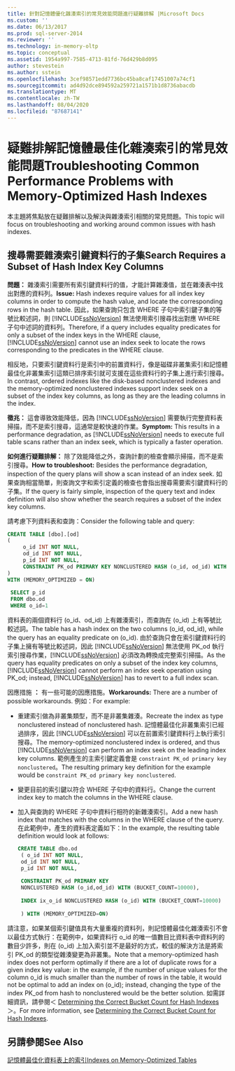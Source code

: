 ```yaml
---
title: 針對記憶體優化雜湊索引的常見效能問題進行疑難排解 |Microsoft Docs
ms.custom: ''
ms.date: 06/13/2017
ms.prod: sql-server-2014
ms.reviewer: ''
ms.technology: in-memory-oltp
ms.topic: conceptual
ms.assetid: 1954a997-7585-4713-81fd-76d429b8d095
author: stevestein
ms.author: sstein
ms.openlocfilehash: 3cef98571edd7736bc45ba8caf17451007a74cf1
ms.sourcegitcommit: ad4d92dce894592a259721a1571b1d8736abacdb
ms.translationtype: MT
ms.contentlocale: zh-TW
ms.lasthandoff: 08/04/2020
ms.locfileid: "87687141"
---
```

# <a name="troubleshooting-common-performance-problems-with-memory-optimized-hash-indexes"></a><span data-ttu-id="49133-102">疑難排解記憶體最佳化雜湊索引的常見效能問題</span><span class="sxs-lookup"><span data-stu-id="49133-102">Troubleshooting Common Performance Problems with Memory-Optimized Hash Indexes</span></span>
  <span data-ttu-id="49133-103">本主題將焦點放在疑難排解以及解決與雜湊索引相關的常見問題。</span><span class="sxs-lookup"><span data-stu-id="49133-103">This topic will focus on troubleshooting and working around common issues with hash indexes.</span></span>  
  
## <a name="search-requires-a-subset-of-hash-index-key-columns"></a><span data-ttu-id="49133-104">搜尋需要雜湊索引鍵資料行的子集</span><span class="sxs-lookup"><span data-stu-id="49133-104">Search Requires a Subset of Hash Index Key Columns</span></span>  
 <span data-ttu-id="49133-105">**問題：** 雜湊索引需要所有索引鍵資料行的值，才能計算雜湊值，並在雜湊表中找出對應的資料列。</span><span class="sxs-lookup"><span data-stu-id="49133-105">**Issue:** Hash indexes require values for all index key columns in order to compute the hash value, and locate the corresponding rows in the hash table.</span></span> <span data-ttu-id="49133-106">因此，如果查詢只包含 WHERE 子句中索引鍵子集的等號比較述詞，則 [!INCLUDE[ssNoVersion](../includes/ssnoversion-md.md)] 無法使用索引搜尋找出對應 WHERE 子句中述詞的資料列。</span><span class="sxs-lookup"><span data-stu-id="49133-106">Therefore, if a query includes equality predicates for only a subset of the index keys in the WHERE clause, [!INCLUDE[ssNoVersion](../includes/ssnoversion-md.md)] cannot use an index seek to locate the rows corresponding to the predicates in the WHERE clause.</span></span>  
  
 <span data-ttu-id="49133-107">相反地，只要索引鍵資料行是索引中的前置資料行，像是磁碟非叢集索引和記憶體最佳化非叢集索引這類已排序索引就可支援在這些資料行的子集上進行索引搜尋。</span><span class="sxs-lookup"><span data-stu-id="49133-107">In contrast, ordered indexes like the disk-based nonclustered indexes and the memory-optimized nonclustered indexes support index seek on a subset of the index key columns, as long as they are the leading columns in the index.</span></span>  
  
 <span data-ttu-id="49133-108">**徵兆：** 這會導致效能降低，因為 [!INCLUDE[ssNoVersion](../includes/ssnoversion-md.md)] 需要執行完整資料表掃描，而不是索引搜尋，這通常是較快速的作業。</span><span class="sxs-lookup"><span data-stu-id="49133-108">**Symptom:** This results in a performance degradation, as [!INCLUDE[ssNoVersion](../includes/ssnoversion-md.md)] needs to execute full table scans rather than an index seek, which is typically a faster operation.</span></span>  
  
 <span data-ttu-id="49133-109">**如何進行疑難排解：** 除了效能降低之外，查詢計劃的檢查會顯示掃描，而不是索引搜尋。</span><span class="sxs-lookup"><span data-stu-id="49133-109">**How to troubleshoot:** Besides the performance degradation, inspection of the query plans will show a scan instead of an index seek.</span></span> <span data-ttu-id="49133-110">如果查詢相當簡單，則查詢文字和索引定義的檢查也會指出搜尋需要索引鍵資料行的子集。</span><span class="sxs-lookup"><span data-stu-id="49133-110">If the query is fairly simple, inspection of the query text and index definition will also show whether the search requires a subset of the index key columns.</span></span>  
  
 <span data-ttu-id="49133-111">請考慮下列資料表和查詢：</span><span class="sxs-lookup"><span data-stu-id="49133-111">Consider the following table and query:</span></span>  
  
```sql  
CREATE TABLE [dbo].[od]  
(  
     o_id INT NOT NULL,  
     od_id INT NOT NULL,  
     p_id INT NOT NULL,  
     CONSTRAINT PK_od PRIMARY KEY NONCLUSTERED HASH (o_id, od_id) WITH (BUCKET_COUNT = 10000)  
)  
WITH (MEMORY_OPTIMIZED = ON)  
  
 SELECT p_id  
 FROM dbo.od  
 WHERE o_id=1  
```  
  
 <span data-ttu-id="49133-112">資料表的兩個資料行 (o_id、od_id) 上有雜湊索引，而查詢在 (o_id) 上有等號比較述詞。</span><span class="sxs-lookup"><span data-stu-id="49133-112">The table has a hash index on the two columns (o_id, od_id), while the query has an equality predicate on (o_id).</span></span> <span data-ttu-id="49133-113">由於查詢只會在索引鍵資料行的子集上擁有等號比較述詞，因此 [!INCLUDE[ssNoVersion](../includes/ssnoversion-md.md)] 無法使用 PK_od 執行索引搜尋作業，[!INCLUDE[ssNoVersion](../includes/ssnoversion-md.md)] 必須改為轉換成完整索引掃描。</span><span class="sxs-lookup"><span data-stu-id="49133-113">As the query has equality predicates on only a subset of the index key columns, [!INCLUDE[ssNoVersion](../includes/ssnoversion-md.md)] cannot perform an index seek operation using PK_od; instead, [!INCLUDE[ssNoVersion](../includes/ssnoversion-md.md)] has to revert to a full index scan.</span></span>  
  
 <span data-ttu-id="49133-114">因應措施 **：** 有一些可能的因應措施。</span><span class="sxs-lookup"><span data-stu-id="49133-114">**Workarounds:** There are a number of possible workarounds.</span></span> <span data-ttu-id="49133-115">例如：</span><span class="sxs-lookup"><span data-stu-id="49133-115">For example:</span></span>  
  
-   <span data-ttu-id="49133-116">重建索引做為非叢集類型，而不是非叢集雜湊。</span><span class="sxs-lookup"><span data-stu-id="49133-116">Recreate the index as type nonclustered instead of nonclustered hash.</span></span> <span data-ttu-id="49133-117">記憶體最佳化非叢集索引已經過排序，因此 [!INCLUDE[ssNoVersion](../includes/ssnoversion-md.md)] 可以在前置索引鍵資料行上執行索引搜尋。</span><span class="sxs-lookup"><span data-stu-id="49133-117">The memory-optimized nonclustered index is ordered, and thus [!INCLUDE[ssNoVersion](../includes/ssnoversion-md.md)] can perform an index seek on the leading index key columns.</span></span> <span data-ttu-id="49133-118">範例產生的主索引鍵定義會是 `constraint PK_od primary key nonclustered`。</span><span class="sxs-lookup"><span data-stu-id="49133-118">The resulting primary key definition for the example would be `constraint PK_od primary key nonclustered`.</span></span>  
  
-   <span data-ttu-id="49133-119">變更目前的索引鍵以符合 WHERE 子句中的資料行。</span><span class="sxs-lookup"><span data-stu-id="49133-119">Change the current index key to match the columns in the WHERE clause.</span></span>  
  
-   <span data-ttu-id="49133-120">加入與查詢的 WHERE 子句中資料行相符的新雜湊索引。</span><span class="sxs-lookup"><span data-stu-id="49133-120">Add a new hash index that matches with the columns in the WHERE clause of the query.</span></span> <span data-ttu-id="49133-121">在此範例中，產生的資料表定義如下：</span><span class="sxs-lookup"><span data-stu-id="49133-121">In the example, the resulting table definition would look at follows:</span></span>  
  
    ```sql  
    CREATE TABLE dbo.od  
     ( o_id INT NOT NULL,  
     od_id INT NOT NULL,  
     p_id INT NOT NULL,  
  
     CONSTRAINT PK_od PRIMARY KEY   
     NONCLUSTERED HASH (o_id,od_id) WITH (BUCKET_COUNT=10000),  
  
     INDEX ix_o_id NONCLUSTERED HASH (o_id) WITH (BUCKET_COUNT=10000)  
  
     ) WITH (MEMORY_OPTIMIZED=ON)  
    ```  
  
 <span data-ttu-id="49133-122">請注意，如果某個索引鍵值具有大量重複的資料列，則記憶體最佳化雜湊索引不會以最佳方式執行：在範例中，如果資料行 o_id 的唯一值數目比資料表中資料列的數目少許多，則在 (o_id) 上加入索引並不是最好的方式，較佳的解決方法是將索引 PK_od 的類型從雜湊變更為非叢集。</span><span class="sxs-lookup"><span data-stu-id="49133-122">Note that a memory-optimized hash index does not perform optimally if there are a lot of duplicate rows for a given index key value: in the example, if the number of unique values for the column o_id is much smaller than the number of rows in the table, it would not be optimal to add an index on (o_id); instead, changing the type of the index PK_od from hash to nonclustered would be the better solution.</span></span> <span data-ttu-id="49133-123">如需詳細資訊，請參閱＜ [Determining the Correct Bucket Count for Hash Indexes](../relational-databases/indexes/indexes.md)＞。</span><span class="sxs-lookup"><span data-stu-id="49133-123">For more information, see [Determining the Correct Bucket Count for Hash Indexes](../relational-databases/indexes/indexes.md).</span></span>  
  
## <a name="see-also"></a><span data-ttu-id="49133-124">另請參閱</span><span class="sxs-lookup"><span data-stu-id="49133-124">See Also</span></span>  
 [<span data-ttu-id="49133-125">記憶體最佳化資料表上的索引</span><span class="sxs-lookup"><span data-stu-id="49133-125">Indexes on Memory-Optimized Tables</span></span>](../relational-databases/in-memory-oltp/memory-optimized-tables.md)  
  
  
